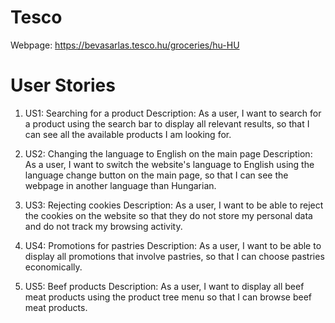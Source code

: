 # Tesco

Webpage:  https://bevasarlas.tesco.hu/groceries/hu-HU

# User Stories

1. US1:    Searching for a product
   Description:    As a user, I want to search for a product using the search bar to display all relevant results, so that I can see all the available products I am looking for.

2. US2:    Changing the language to English on the main page
   Description:    As a user, I want to switch the website's language to English using the language change button on the main page, so that I can see the webpage in another language than Hungarian.

3. US3:    Rejecting cookies
   Description:    As a user, I want to be able to reject the cookies on the website so that they do not store my personal data and do not track my browsing activity.

4. US4:    Promotions for pastries
   Description:    As a user, I want to be able to display all promotions that involve pastries, so that I can choose pastries economically. 

5. US5:    Beef products
   Description:    As a user, I want to display all beef meat products using the product tree menu so that I can browse beef meat products.
